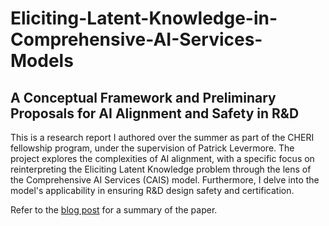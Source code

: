 # Eliciting-Latent-Knowledge-in-Comprehensive-AI-Services-Models
## A Conceptual Framework and Preliminary Proposals for AI Alignment and Safety in R&D

This is a research report I authored over the summer as part of the CHERI fellowship program, under the supervision of Patrick Levermore. The project explores the complexities of AI alignment, with a specific focus on reinterpreting the Eliciting Latent Knowledge problem through the lens of the Comprehensive AI Services (CAIS) model. Furthermore, I delve into the model's applicability in ensuring R&D design safety and certification.

Refer to the [blog post](https://www.lesswrong.com/posts/kRc7HtDA7HHpX5NZn/eliciting-latent-knowledge-in-comprehensive-ai-services) for a summary of the paper. 
